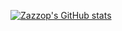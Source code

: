 
[![Zazzop's GitHub stats](https://github-readme-stats.vercel.app/api?username=zazzop&show_icons=true&theme=merko)](https://github.com/zazzop/github-readme-stats)

<!--
**Zazzop/zazzop** is a ✨ _special_ ✨ repository because its `README.md` (this file) appears on your GitHub profile.

Here are some ideas to get you started:

- 🔭 I’m currently working on ...
- 🌱 I’m currently learning ...
- 👯 I’m looking to collaborate on ...
- 🤔 I’m looking for help with ...
- 💬 Ask me about ...
- 📫 How to reach me: ...
- 😄 Pronouns: ...
- ⚡ Fun fact: ...
-->
